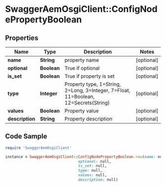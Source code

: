 # SwaggerAemOsgiClient::ConfigNodePropertyBoolean

## Properties

Name | Type | Description | Notes
------------ | ------------- | ------------- | -------------
**name** | **String** | property name | [optional] 
**optional** | **Boolean** | True if optional | [optional] 
**is_set** | **Boolean** | True if property is set | [optional] 
**type** | **Integer** | Property type, 1&#x3D;String, 2&#x3D;Long, 3&#x3D;Integer, 7&#x3D;Float, 11&#x3D;Boolean, 12&#x3D;Secrets(String) | [optional] 
**values** | **Boolean** | Property value | [optional] 
**description** | **String** | Property description | [optional] 

## Code Sample

```ruby
require 'SwaggerAemOsgiClient'

instance = SwaggerAemOsgiClient::ConfigNodePropertyBoolean.new(name: null,
                                 optional: null,
                                 is_set: null,
                                 type: null,
                                 values: null,
                                 description: null)
```



